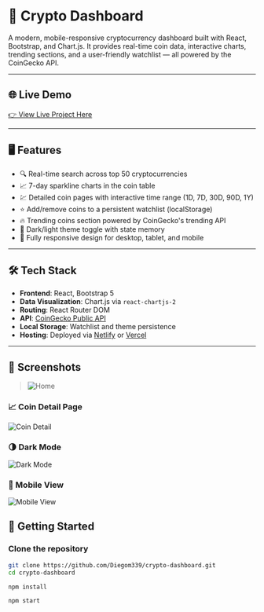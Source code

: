 # 🚀 Crypto Dashboard

A modern, mobile-responsive cryptocurrency dashboard built with React, Bootstrap, and Chart.js. It provides real-time coin data, interactive charts, trending sections, and a user-friendly watchlist — all powered by the CoinGecko API.

---

## 🌐 Live Demo

[👉 View Live Project Here](https://crypto-dashboard-dfl1dt2mv-diegom339s-projects.vercel.app)  
<!-- Replace this with your actual Vercel or Netlify URL -->

---

## 🖥️ Features

- 🔍 Real-time search across top 50 cryptocurrencies
- 📈 7-day sparkline charts in the coin table
- 💹 Detailed coin pages with interactive time range (1D, 7D, 30D, 90D, 1Y)
- ⭐ Add/remove coins to a persistent watchlist (localStorage)
- 🔥 Trending coins section powered by CoinGecko's trending API
- 🌙 Dark/light theme toggle with state memory
- 📱 Fully responsive design for desktop, tablet, and mobile

---

## 🛠️ Tech Stack

- **Frontend**: React, Bootstrap 5
- **Data Visualization**: Chart.js via `react-chartjs-2`
- **Routing**: React Router DOM
- **API**: [CoinGecko Public API](https://www.coingecko.com/en/api)
- **Local Storage**: Watchlist and theme persistence
- **Hosting**: Deployed via [Netlify](https://www.netlify.com/) or [Vercel](https://vercel.com/)

---

## 📸 Screenshots

>![Home](./src/screenshots/homerpage_light.jpeg)

### 📈 Coin Detail Page
![Coin Detail](./src/screenshots/coindetail.jpeg)

### 🌗 Dark Mode
![Dark Mode](./src/screenshots/homepage_dark.jpeg)

### 📱 Mobile View
![Mobile View](./src/screenshots/mobileview.jpeg)

## 🚀 Getting Started

### Clone the repository

```bash
git clone https://github.com/Diegom339/crypto-dashboard.git
cd crypto-dashboard

npm install

npm start